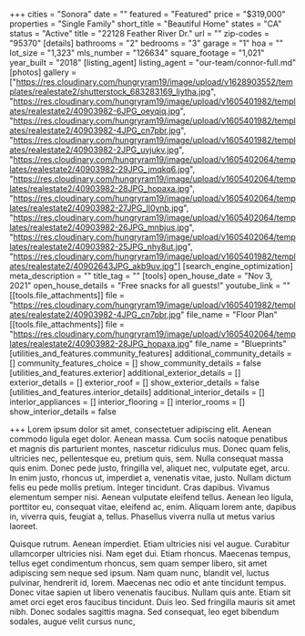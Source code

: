 +++
cities = "Sonora"
date = ""
featured = "Featured"
price = "$319,000"
properties = "Single Family"
short_title = "Beautiful Home"
states = "CA"
status = "Active"
title = "22128 Feather River Dr."
url = ""
zip-codes = "95370"
[details]
bathrooms = "2"
bedrooms = "3"
garage = "1"
hoa = ""
lot_size = "1,323"
mls_number = "126634"
square_footage = "1,021"
year_built = "2018"
[listing_agent]
listing_agent = "our-team/connor-full.md"
[photos]
gallery = ["https://res.cloudinary.com/hungryram19/image/upload/v1628903552/templates/realestate2/shutterstock_683283169_liytha.jpg", "https://res.cloudinary.com/hungryram19/image/upload/v1605401982/templates/realestate2/40903982-6JPG_oeyqiq.jpg", "https://res.cloudinary.com/hungryram19/image/upload/v1605401982/templates/realestate2/40903982-4JPG_cn7pbr.jpg", "https://res.cloudinary.com/hungryram19/image/upload/v1605401982/templates/realestate2/40903982-2JPG_uvjukv.jpg", "https://res.cloudinary.com/hungryram19/image/upload/v1605402064/templates/realestate2/40903982-29JPG_jmqkq6.jpg", "https://res.cloudinary.com/hungryram19/image/upload/v1605402064/templates/realestate2/40903982-28JPG_hopaxa.jpg", "https://res.cloudinary.com/hungryram19/image/upload/v1605402064/templates/realestate2/40903982-27JPG_ll0ynb.jpg", "https://res.cloudinary.com/hungryram19/image/upload/v1605402064/templates/realestate2/40903982-26JPG_mnbjus.jpg", "https://res.cloudinary.com/hungryram19/image/upload/v1605402064/templates/realestate2/40903982-25JPG_nhy8ut.jpg", "https://res.cloudinary.com/hungryram19/image/upload/v1605401982/templates/realestate2/40902643JPG_akb9uv.jpg"]
[search_engine_optimization]
meta_description = ""
title_tag = ""
[tools]
open_house_date = "Nov 3, 2021"
open_house_details = "Free snacks for all guests!"
youtube_link = ""
[[tools.file_attachments]]
file = "https://res.cloudinary.com/hungryram19/image/upload/v1605401982/templates/realestate2/40903982-4JPG_cn7pbr.jpg"
file_name = "Floor Plan"
[[tools.file_attachments]]
file = "https://res.cloudinary.com/hungryram19/image/upload/v1605402064/templates/realestate2/40903982-28JPG_hopaxa.jpg"
file_name = "Blueprints"
[utilities_and_features.community_features]
additional_community_details = []
community_features_choice = []
show_community_details = false
[utilities_and_features.exterior]
additional_exterior_details = []
exterior_details = []
exterior_roof = []
show_exterior_details = false
[utilities_and_features.interior_details]
additional_interior_details = []
interior_appliances = []
interior_flooring = []
interior_rooms = []
show_interior_details = false

+++
Lorem ipsum dolor sit amet, consectetuer adipiscing elit. Aenean commodo ligula eget dolor. Aenean massa. Cum sociis natoque penatibus et magnis dis parturient montes, nascetur ridiculus mus. Donec quam felis, ultricies nec, pellentesque eu, pretium quis, sem. Nulla consequat massa quis enim. Donec pede justo, fringilla vel, aliquet nec, vulputate eget, arcu. In enim justo, rhoncus ut, imperdiet a, venenatis vitae, justo. Nullam dictum felis eu pede mollis pretium. Integer tincidunt. Cras dapibus. Vivamus elementum semper nisi. Aenean vulputate eleifend tellus. Aenean leo ligula, porttitor eu, consequat vitae, eleifend ac, enim. Aliquam lorem ante, dapibus in, viverra quis, feugiat a, tellus. Phasellus viverra nulla ut metus varius laoreet. 

Quisque rutrum. Aenean imperdiet. Etiam ultricies nisi vel augue. Curabitur ullamcorper ultricies nisi. Nam eget dui. Etiam rhoncus. Maecenas tempus, tellus eget condimentum rhoncus, sem quam semper libero, sit amet adipiscing sem neque sed ipsum. Nam quam nunc, blandit vel, luctus pulvinar, hendrerit id, lorem. Maecenas nec odio et ante tincidunt tempus. Donec vitae sapien ut libero venenatis faucibus. Nullam quis ante. Etiam sit amet orci eget eros faucibus tincidunt. Duis leo. Sed fringilla mauris sit amet nibh. Donec sodales sagittis magna. Sed consequat, leo eget bibendum sodales, augue velit cursus nunc,